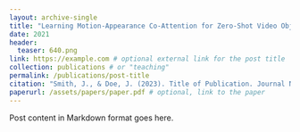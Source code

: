```yaml
---
layout: archive-single
title: "Learning Motion-Appearance Co-Attention for Zero-Shot Video Object Segmentation"
date: 2021
header:
  teaser: 640.png
link: https://example.com # optional external link for the post title
collection: publications # or "teaching"
permalink: /publications/post-title
citation: "Smith, J., & Doe, J. (2023). Title of Publication. Journal Name, 10(2), 1-10."
paperurl: /assets/papers/paper.pdf # optional, link to the paper
---
```


Post content in Markdown format goes here.

